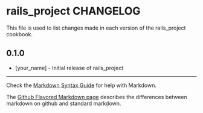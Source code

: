 rails_project CHANGELOG
=======================

This file is used to list changes made in each version of the rails_project cookbook.

0.1.0
-----
- [your_name] - Initial release of rails_project

- - -
Check the [Markdown Syntax Guide](http://daringfireball.net/projects/markdown/syntax) for help with Markdown.

The [Github Flavored Markdown page](http://github.github.com/github-flavored-markdown/) describes the differences between markdown on github and standard markdown.
